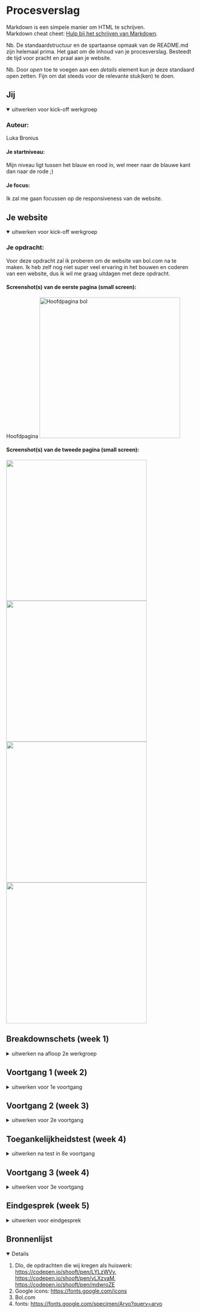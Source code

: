 # Procesverslag
Markdown is een simpele manier om HTML te schrijven.  
Markdown cheat cheet: [Hulp bij het schrijven van Markdown](https://github.com/adam-p/markdown-here/wiki/Markdown-Cheatsheet).

Nb. De standaardstructuur en de spartaanse opmaak van de README.md zijn helemaal prima. Het gaat om de inhoud van je procesverslag. Besteedt de tijd voor pracht en praal aan je website.

Nb. Door *open* toe te voegen aan een *details* element kun je deze standaard open zetten. Fijn om dat steeds voor de relevante stuk(ken) te doen.





## Jij

<details open>
<summary>uitwerken voor kick-off werkgroep</summary>

### Auteur:
Luka Bronius

#### Je startniveau:
Mijn niveau ligt tussen het blauw en rood in, wel meer naar de blauwe kant dan naar de rode ;)

#### Je focus:
Ik zal me gaan focussen op de responsiveness van de website.
 
</details>





## Je website

<details open>
<summary>uitwerken voor kick-off werkgroep</summary>

### Je opdracht:
Voor deze opdracht zal ik proberen om de website van bol.com na te maken. Ik heb zelf nog niet super veel ervaring in het bouwen en coderen van een website, dus ik wil me graag uitdagen met deze opdracht.

#### Screenshot(s) van de eerste pagina (small screen): 
Hoofdpagina
<img src="images/bol4.png" width="375px" alt="Hoofdpagina bol">

#### Screenshot(s) van de tweede pagina (small screen):
<img src="images/breekdown.png" width="375px" alt="">
 <img src="images/breekdown_2.png" width="375px" alt="">
 <img src="images/breekdown_3.png" width="375px" alt="">
  <img src="images/breekdown_4.png" width="375px" alt="">
</details>





## Breakdownschets (week 1)

<details>
<summary>uitwerken na afloop 2e werkgroep</summary>

### de 1e pagina
<img src="images/breakdown_2.png" width="375px" alt="Hoofdpagina bol">
 
 ### pagina 2: 
<img src="images/breakdown.png" width="375px" alt="mode pagina">

</details>





## Voortgang 1 (week 2)

<details>
<summary>uitwerken voor 1e voortgang</summary>

### Stand van zaken
In het begin van het project was ikzelf erg enthousiast en had ik er ook erg veel zin in. Echter, nu dat we twee weken verder zijn is mijn enthousiasme veranderd in frustratie. De vele elementen en termen die terugkomen bij het coderen, verwarren mij erg snel. Hierdoor ben ik soms wel urenlang bezig geweest met ‘’gemakkelijke’’ code.  


### Verslag van meeting
Nadat ik een gesprek had gehad met de docent, kreeg ik wat meer inzicht van wat ikzelf nou eigenlijk allemaal net verkeerd deed. Ik had mijn focus al te snel op het css bestand neergelegd, waardoor mijn html bestand eigenlijk een.. zooitje was. Hier kreeg ik erg bruikbare tips en feedback op.

- Ik moest mij eerst gaan focussen op het corrigeren en verbeteren van mijn HTML bestand.
- Ik moest elementen op een andere manier in het html bestand plaatsen, hiermee bedoel ik > goed nesten.
- Ik moet beter opletten op het goed sluiten van elementen. 
- ...

</details>





## Voortgang 2 (week 3)

<details>
<summary>uitwerken voor 2e voortgang</summary>

### Stand van zaken
In de 2e week had ik een enorme sprong gemaakt. Mijn HTML was al een stuk verbeterd en meerendeels van de HTML bestand had ik al met het css bestand mooier opgemaakt.

### Verslag van meeting
Tijdens het 2e voortgang gesprek kreeg ik weer hele bruikbare feedback van de docent.

- Ik gebruik te veel PX en EM's door elkaar, ik moet dit veranderen naar em's.
- Ik gebruik te vaak position: relative/absolute, terwijl ik gemakkelijk de margin kan gebruiken.
- Ik moet mijn classes op de parent plaatsen, en niet op een van de child's.
- Ik kan in mijn css bestand sommige code korter en compacter schrijven.
- Ik moet gaan beginnen met het maken van de hamburgermenu en de 2e webpagina.

</details>





## Toegankelijkheidstest (week 4)

<details>
<summary>uitwerken na test in 8e voortgang</summary>

### Bevindingen
Lijst met je bevindingen die in de test naar voren kwamen:
- Ik zag dat ik hier en daar nog een aantal: states, mistte, zoals bij verschillende links (a's).
- Ook zag ik dat mijn button in de banner niet gezien werd als je door de website heen tabt' 
- De reader last alles volledig op, ook de tekst die in de href stonden, hierdoor las de reader sommige elementen 2x op, zoals bij de Li's in de nav.

#### States toevoegen
<img src="images/bevinding.png" width="375px" alt="">

Deze Li's (a's) hadden eerst geen underline als je over de foto/tekst heen hover'de, dit heb ik opgelost doormiddel van states toe te voegen aan deze verschillende elementen.

#### Banner
<img src="images/bevinding2.png" width="375px" alt="">
 
Hier zie je de banner die aan de top staat van mijn pagina. Ik heb de a rondom de banner gezet, waardoor hij nu volledig klikbaar is geworden.

</details>





## Voortgang 3 (week 4)

<details>
<summary>uitwerken voor 3e voortgang</summary>

### Stand van zaken
Tijdens de 3e en laatste voortganggesprek was ik erg blij en tevreden over mijn werk. Ik liep wel enigsinds achter omdat ik nog geen 2e pagina had gemaakt. 
Hier zal ik in het weekend en de komende week hard aan gaan werken. 


### Verslag van meeting
hier na afloop snel de uitkomsten van de meeting vastleggen

- Mijn focus is om mijn website responsive te maken, echter had had ik dit nog niet verwerkt in mijn website, dus dit is een punt waar ik wel hard aan moet gaan werken de komende dagen.
- Ook moet ik de komende dagen beginnen aan mijn 2e pagina.
 
</details>


## Eindgesprek (week 5)

<details>
<summary>uitwerken voor eindgesprek</summary>

### Stand van zaken
In het begin had ik erg veel moeite met de vele verschillende elementen. Ook vond ik het correct nesten van de verschillende elementen erg moeilijk en erg verwarrend.
In de eerste week had ik het volgende gebouwd: <img src="images/first.PNG" width="375px" alt=""> Zoals je hier kan zien was ik 1) te snel begonnen met het stylen van de elementen en 2) was mijn html bestand een chaos, zoals je hier kan zien: <img src="images/html.PNG" width="375px" alt="">
Ik vond het coderen in het begin erg frustrerend, vooral omdat ik het meerendeels gewoon niet begreep. Maar na meerdere feedback-gesprekken, eigen research en hulp vragen aan mijn mede-studenten, begon ik het steeds meer te begrijpen. De vele opdrachten die wij kregen als huiswerk hebben mij ook degelijk geholpen in het begrijpen van de verschillende manieren van hoe je elementen kan stylen. 

### Screenshot(s)

Hier screenshot(s) van mijn eindresultaat

Mobiel: <img src="images/eindresultaat_mobiel.PNG" width="375px" alt=""><img src="images/eindresultaat_mobiel2.PNG" width="375px" alt="">
<img src="images/eindresultaat_mobiel3.PNG" width="375px" alt=""><img src="images/eindresultaat_mobiel4.PNG" width="375px" alt="">  
Comp: <img src="images/eindresultaat_comp.PNG" width="375px" alt=""> <img src="images/eindresultaat_comp2.PNG" width="375px" alt="">
 <img src="images/eindresultaat_comp3.PNG" width="375px" alt=""><img src="images/eindresultaat_comp_2.PNG" width="375px" alt="">
 <img src="images/eindresultaat_comp_2_1.PNG" width="375px" alt=""><img src="images/eindresultaat_comp_2_2.PNG" width="375px" alt="">
 
 
</details>





## Bronnenlijst

<details open>

1. Dlo, de opdrachten die wij kregen als huiswerk: https://codepen.io/shooft/pen/LYLzWVy, https://codepen.io/shooft/pen/yLXzvaM, https://codepen.io/shooft/pen/mdwroZE
2. Google icons: https://fonts.google.com/icons
3. Bol.com
4. fonts: https://fonts.google.com/specimen/Arvo?query=arvo

</details>
